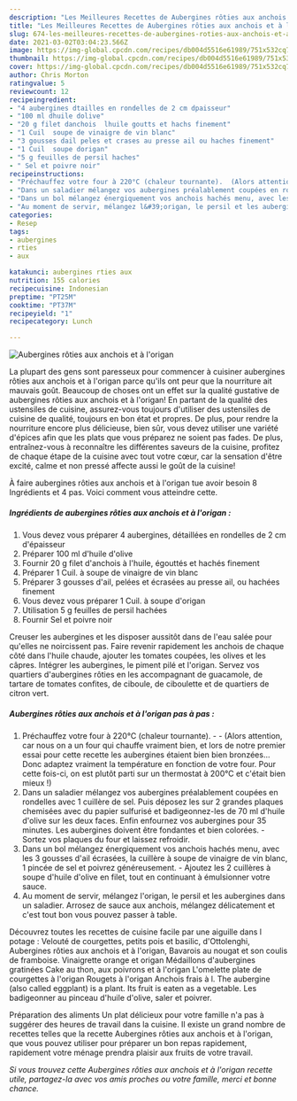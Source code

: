 ```yaml
---
description: "Les Meilleures Recettes de Aubergines rôties aux anchois et à l&amp;#39;origan"
title: "Les Meilleures Recettes de Aubergines rôties aux anchois et à l&amp;#39;origan"
slug: 674-les-meilleures-recettes-de-aubergines-roties-aux-anchois-et-a-l-and-39-origan
date: 2021-03-02T03:04:23.566Z
image: https://img-global.cpcdn.com/recipes/db004d5516e61989/751x532cq70/aubergines-roties-aux-anchois-et-a-lorigan-photo-principale-de-la-recette.jpg
thumbnail: https://img-global.cpcdn.com/recipes/db004d5516e61989/751x532cq70/aubergines-roties-aux-anchois-et-a-lorigan-photo-principale-de-la-recette.jpg
cover: https://img-global.cpcdn.com/recipes/db004d5516e61989/751x532cq70/aubergines-roties-aux-anchois-et-a-lorigan-photo-principale-de-la-recette.jpg
author: Chris Morton
ratingvalue: 5
reviewcount: 12
recipeingredient:
- "4 aubergines dtailles en rondelles de 2 cm dpaisseur"
- "100 ml dhuile dolive"
- "20 g filet danchois  lhuile goutts et hachs finement"
- "1 Cuil  soupe de vinaigre de vin blanc"
- "3 gousses dail peles et crases au presse ail ou haches finement"
- "1 Cuil  soupe dorigan"
- "5 g feuilles de persil haches"
- " Sel et poivre noir"
recipeinstructions:
- "Préchauffez votre four à 220°C (chaleur tournante).  (Alors attention, car nous on a un four qui chauffe vraiment bien, et lors de notre premier essai pour cette recette les aubergines étaient bien bien bronzées... Donc adaptez vraiment la température en fonction de votre four. Pour cette fois-ci, on est plutôt parti sur un thermostat à 200°C et c&#39;était bien mieux !)"
- "Dans un saladier mélangez vos aubergines préalablement coupées en rondelles avec 1 cuillère de sel. Puis déposez les sur 2 grandes plaques chemisées avec du papier sulfurisé et badigeonnez-les de 70 ml d&#39;huile d&#39;olive sur les deux faces. Enfin enfournez vos aubergines pour 35 minutes. Les aubergines doivent être fondantes et bien colorées.  Sortez vos plaques du four et laissez refroidir."
- "Dans un bol mélangez énergiquement vos anchois hachés menu, avec les 3 gousses d&#39;ail écrasées, la cuillère à soupe de vinaigre de vin blanc, 1 pincée de sel et poivrez généreusement.  Ajoutez les 2 cuillères à soupe d&#39;huile d&#39;olive en filet, tout en continuant à émulsionner votre sauce."
- "Au moment de servir, mélangez l&#39;origan, le persil et les aubergines dans un saladier. Arrosez de sauce aux anchois, mélangez délicatement et c&#39;est tout bon vous pouvez passer à table."
categories:
- Resep
tags:
- aubergines
- rties
- aux

katakunci: aubergines rties aux 
nutrition: 155 calories
recipecuisine: Indonesian
preptime: "PT25M"
cooktime: "PT37M"
recipeyield: "1"
recipecategory: Lunch

---
```



![Aubergines rôties aux anchois et à l&#39;origan](https://img-global.cpcdn.com/recipes/db004d5516e61989/751x532cq70/aubergines-roties-aux-anchois-et-a-lorigan-photo-principale-de-la-recette.jpg)

La plupart des gens sont paresseux pour commencer à cuisiner aubergines rôties aux anchois et à l&#39;origan parce qu'ils ont peur que la nourriture ait mauvais goût. Beaucoup de choses ont un effet sur la qualité gustative de aubergines rôties aux anchois et à l&#39;origan! En partant de la qualité des ustensiles de cuisine, assurez-vous toujours d'utiliser des ustensiles de cuisine de qualité, toujours en bon état et propres. De plus, pour rendre la nourriture encore plus délicieuse, bien sûr, vous devez utiliser une variété d'épices afin que les plats que vous préparez ne soient pas fades. De plus, entraînez-vous à reconnaître les différentes saveurs de la cuisine, profitez de chaque étape de la cuisine avec tout votre cœur, car la sensation d'être excité, calme et non pressé affecte aussi le goût de la cuisine!

<!--inarticleads1-->

À faire aubergines rôties aux anchois et à l&#39;origan tue avoir besoin 8 Ingrédients et 4 pas. Voici comment vous atteindre cette.

##### Ingrédients de aubergines rôties aux anchois et à l&#39;origan :

1. Vous devez vous préparer 4 aubergines, détaillées en rondelles de 2 cm d&#39;épaisseur
1. Préparer 100 ml d&#39;huile d&#39;olive
1. Fournir 20 g filet d&#39;anchois à l&#39;huile, égouttés et hachés finement
1. Préparer 1 Cuil. à soupe de vinaigre de vin blanc
1. Préparer 3 gousses d&#39;ail, pelées et écrasées au presse ail, ou hachées finement
1. Vous devez vous préparer 1 Cuil. à soupe d&#39;origan
1. Utilisation 5 g feuilles de persil hachées
1. Fournir  Sel et poivre noir


Creuser les aubergines et les disposer aussitôt dans de l&#39;eau salée pour qu&#39;elles ne noircissent pas. Faire revenir rapidement les anchois de chaque côté dans l&#39;huile chaude, ajouter les tomates coupées, les olives et les câpres. Intégrer les aubergines, le piment pilé et l&#39;origan. Servez vos quartiers d&#39;aubergines rôties en les accompagnant de guacamole, de tartare de tomates confites, de ciboule, de ciboulette et de quartiers de citron vert. 

<!--inarticleads2-->

##### Aubergines rôties aux anchois et à l&#39;origan pas à pas :

1. Préchauffez votre four à 220°C (chaleur tournante). -  - (Alors attention, car nous on a un four qui chauffe vraiment bien, et lors de notre premier essai pour cette recette les aubergines étaient bien bien bronzées... Donc adaptez vraiment la température en fonction de votre four. Pour cette fois-ci, on est plutôt parti sur un thermostat à 200°C et c&#39;était bien mieux !)
1. Dans un saladier mélangez vos aubergines préalablement coupées en rondelles avec 1 cuillère de sel. Puis déposez les sur 2 grandes plaques chemisées avec du papier sulfurisé et badigeonnez-les de 70 ml d&#39;huile d&#39;olive sur les deux faces. Enfin enfournez vos aubergines pour 35 minutes. Les aubergines doivent être fondantes et bien colorées.  - Sortez vos plaques du four et laissez refroidir.
1. Dans un bol mélangez énergiquement vos anchois hachés menu, avec les 3 gousses d&#39;ail écrasées, la cuillère à soupe de vinaigre de vin blanc, 1 pincée de sel et poivrez généreusement.  - Ajoutez les 2 cuillères à soupe d&#39;huile d&#39;olive en filet, tout en continuant à émulsionner votre sauce.
1. Au moment de servir, mélangez l&#39;origan, le persil et les aubergines dans un saladier. Arrosez de sauce aux anchois, mélangez délicatement et c&#39;est tout bon vous pouvez passer à table.


Découvrez toutes les recettes de cuisine facile par une aiguille dans l potage : Velouté de courgettes, petits pois et basilic, d&#39;Ottolenghi, Aubergines rôties aux anchois et à l&#39;origan, Bavarois au nougat et son coulis de framboise. Vinaigrette orange et origan Médaillons d&#39;aubergines gratinées Cake au thon, aux poivrons et à l&#39;origan L&#39;omelette plate de courgettes à l&#39;origan Rougets à l&#39;origan Anchois frais à l. The aubergine (also called eggplant) is a plant. Its fruit is eaten as a vegetable. Les badigeonner au pinceau d&#39;huile d&#39;olive, saler et poivrer. 

<!--inarticleads1-->

<p>
Préparation des aliments Un plat délicieux pour votre famille n'a pas à suggérer des heures de travail dans la cuisine. Il existe un grand nombre de recettes telles que la recette Aubergines rôties aux anchois et à l&#39;origan, que vous pouvez utiliser pour préparer un bon repas rapidement, rapidement votre ménage prendra plaisir aux fruits de votre travail.
</p>

<p>
<i>Si vous trouvez cette Aubergines rôties aux anchois et à l&#39;origan recette utile, partagez-la avec vos amis proches ou votre famille, merci et bonne chance.</i>
</p>
